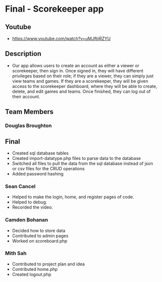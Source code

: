 # Final - Scorekeeper app

## Youtube
- https://www.youtube.com/watch?v=uMJftiiRZYU

## Description
- Our app allows users to create an account as either a viewer or scorekeeper, then sign in. Once signed in, they will have different privileges based on their role; if they are a viewer, they can simply just view teams and games. If they are a scorekeeper, they will be given access to the scorekeeper dashboard, where they will be able to create, delete, and edit games and teams. Once finished, they can log out of their account.

## Team Members
### Douglas Broughton
## Final
- Created sql database tables
- Created import-datatype.php files to parse data to the database
- Switched all files to pull the data from the sql database instead of json or csv files for the CRUD operations
- Added password hashing

### Sean Cancel
- Helped to make the login, home, and register pages of code.
- Helped to debug.
- Recorded the video.  

### Camden Bohanan
- Decided how to store data 
- Contributed to admin pages
- Worked on scoreboard.php

### Mith Sah
- Contributed to project plan and idea
- Contributed home.php
- Created logout.php
